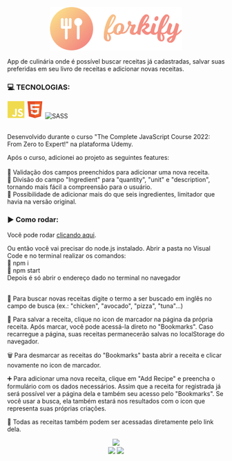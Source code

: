 <div align="center"><img  alt="logo" height="100"  src="src/img/logo2.png"></div>
<div>
    <p> App de culinária onde é possível buscar receitas já cadastradas, salvar suas preferidas em seu livro de receitas e adicionar novas receitas.</p>
    <h3>💻 TECNOLOGIAS:</h3>
    <img  alt="Js" width="40" src="https://raw.githubusercontent.com/devicons/devicon/master/icons/javascript/javascript-plain.svg">
    <img  alt="HTML" width="40" src="https://raw.githubusercontent.com/devicons/devicon/master/icons/html5/html5-original.svg">
    <img  alt="SASS" width="40" src="https://cdn.jsdelivr.net/gh/devicons/devicon/icons/sass/sass-original.svg">
        <br/><br/>
    <p>Desenvolvido durante o curso "The Complete JavaScript Course 2022: From Zero to Expert!" na plataforma Udemy. </p>
    <p>Após o curso, adicionei ao projeto as seguintes features:
    <br/><br/>
    🔸 Validação dos campos preenchidos para adicionar uma nova receita. <br/>
    🔸 Divisão do campo "Ingredient" para "quantity", "unit" e "description", tornando mais fácil a compreensão para o usuário. <br/>
    🔸 Possibilidade de adicionar mais do que seis ingredientes, limitador que havia na versão original.<br/>
    </p>
</div>

<h3>▶ Como rodar:</h3>
<div>
    <p>Você pode rodar <a href="_">clicando aqui</a>.</p>
    <p>Ou então você vai precisar do node.js instalado. Abrir a pasta no Visual Code e no terminal realizar os comandos: <br/>
    🔸 npm i<br/>
    🔸 npm start<br/>
    Depois é só abrir o endereço dado no terminal no navegador<br/><br/></p>
</div>
<div>
    <p>🔎 Para buscar novas receitas digite o termo a ser buscado em inglês no campo de busca (ex.: "chicken", "avocado", "pizza", "tuna"...)</p>
    <p>📌 Para salvar a receita, clique no icon de marcador na página da própria receita. Após marcar, você pode acessá-la direto no "Bookmarks". Caso recarregue a página, suas receitas permanecerão salvas no localStorage do navegador.</p>
    <p>🗑 Para desmarcar as receitas do "Bookmarks" basta abrir a receita e clicar novamente no icon de marcador.</p>
    <p>➕ Para adicionar uma nova receita, clique em "Add Recipe" e preencha o formulário com os dados necessários. Assim que a receita for registrada já será possível ver a página dela e também seu acesso pelo "Bookmarks". Se você usar a busca, ela também estará nos resultados com o icon que representa suas próprias criações.</p>
    <p>🥣 Todas as receitas também podem ser acessadas diretamente pelo link dela.</p>
    
</div>

<div align="center">
    <a href="https://github.com/bncblnc"><img height="80" src="https://avatars.githubusercontent.com/u/108829137?v=4"></a>
   <br/><a href="https://www.linkedin.com/in/bncblnc/" target="_blank"><img src="https://img.shields.io/badge/-LinkedIn-%230077B5?style=for-the-badge&logo=linkedin&logoColor=white" target="_blank"></a>
   <a href="https://www.twitch.tv/bb_chan_" target="_blank"><img src="https://img.shields.io/badge/Twitch-9146FF?style=for-the-badge&logo=twitch&logoColor=white" target="_blank"></a> 
</div>
